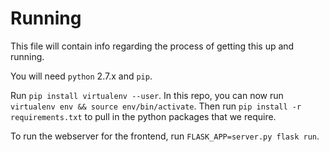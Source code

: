 # Running

This file will contain info regarding the process of getting this up and
running.

You will need `python` 2.7.x and `pip`. 

Run `pip install virtualenv --user`. In this repo, you can now run `virtualenv
env && source env/bin/activate`. Then run `pip install -r requirements.txt` to
pull in the python packages that we require.

To run the webserver for the frontend, run `FLASK_APP=server.py flask run`.
